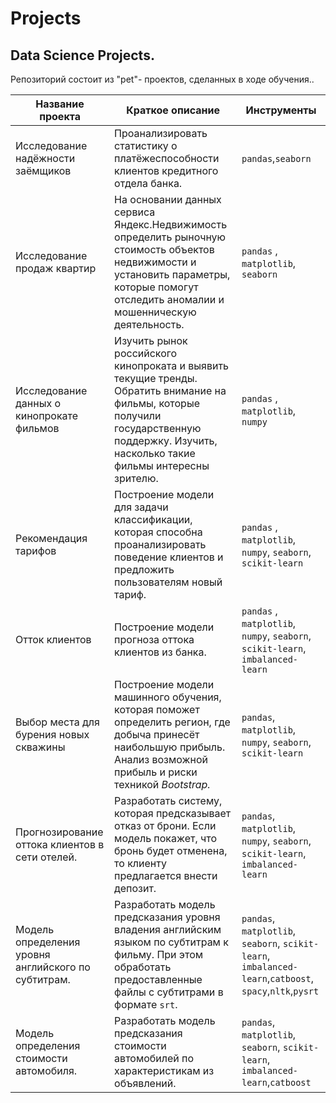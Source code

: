 # Projects
## Data Science Projects.

Репозиторий состоит из "pet"- проектов, сделанных в ходе обучения..

| Название проекта  | Краткое описание | Инструменты |
|--|--|--|
Исследование надёжности заёмщиков | Проанализировать статистику о платёжеспособности клиентов кредитного отдела банка. | `pandas`,`seaborn` |
Исследование продаж квартир | На основании данных сервиса Яндекс.Недвижимость определить рыночную стоимость объектов недвижимости и установить параметры, которые помогут отследить аномалии и мошенническую деятельность. | `pandas` , `matplotlib`, `seaborn`|
Исследование данных о кинопрокате фильмов | Изучить рынок российского кинопроката и выявить текущие тренды. Обратить внимание на фильмы, которые получили государственную поддержку. Изучить, насколько такие фильмы интересны зрителю. | `pandas` , `matplotlib`, `numpy`|
Рекомендация тарифов | Построение модели для задачи классификации, которая способна проанализировать поведение клиентов и предложить пользователям новый тариф. | `pandas` , `matplotlib`, `numpy`, `seaborn`, `scikit-learn`|
Отток клиентов | Построение модели прогноза оттока клиентов из банка. | `pandas` , `matplotlib`, `numpy`, `seaborn`, `scikit-learn`, `imbalanced-learn`|
Выбор места для бурения новых скважины | Построение модели машинного обучения, которая поможет определить регион, где добыча принесёт наибольшую прибыль. Анализ возможной прибыль и риски техникой _Bootstrap._ | `pandas`, `matplotlib`, `numpy`, `seaborn`, `scikit-learn`|
Прогнозирование оттока клиентов в сети отелей. | Разработать систему, которая предсказывает отказ от брони. Если модель покажет, что бронь будет отменена, то клиенту предлагается внести депозит. | `pandas`, `matplotlib`, `numpy`, `seaborn`, `scikit-learn`, `imbalanced-learn`|
Модель определения уровня английского по субтитрам. | Разработать модель предсказания уровня владения английским языком по субтитрам к фильму. При этом обработать предоставленные файлы с субтитрами в формате `srt`. | `pandas`, `matplotlib`, `seaborn`, `scikit-learn`, `imbalanced-learn`,`catboost`, `spacy`,`nltk`,`pysrt`|
Модель определения стоимости автомобиля. | Разработать модель предсказания стоимости автомобилей по характеристикам из объявлений. | `pandas`, `matplotlib`, `seaborn`, `scikit-learn`, `imbalanced-learn`,`catboost`|

